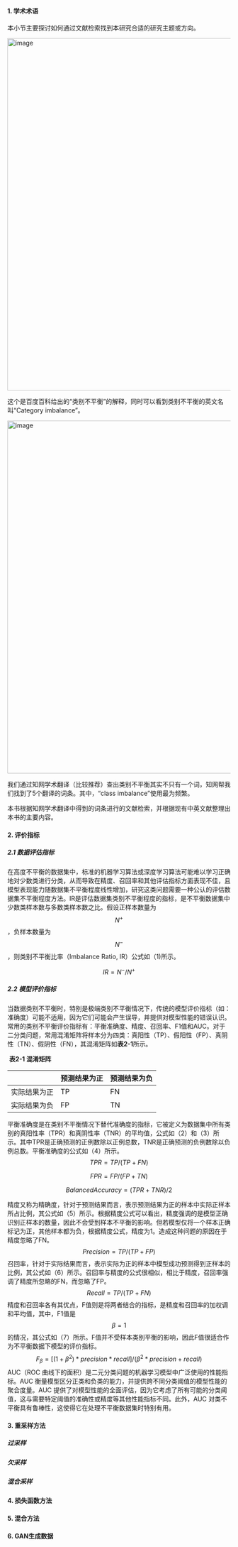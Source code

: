 #### 1. 学术术语

本小节主要探讨如何通过文献检索找到本研究合适的研究主题或方向。

<img width="794" alt="image" src="https://github.com/zaneCC/-/assets/8925869/bd1ba029-11a8-4fb9-973b-cfa0f435265f">


这个是百度百科给出的“类别不平衡”的解释，同时可以看到类别不平衡的英文名叫“Category imbalance”。

<img width="795" alt="image" src="https://github.com/zaneCC/-/assets/8925869/6158c0a4-c551-4254-9d91-387422d75e65">


我们通过知网学术翻译（比较推荐）查出类别不平衡其实不只有一个词，知网帮我们找到了5个翻译的词条。其中，“class imbalance”使用最为频繁。

本书根据知网学术翻译中得到的词条进行的文献检索，并根据现有中英文献整理出本书的主要内容。

#### 2. 评价指标

##### 2.1 数据评估指标

在高度不平衡的数据集中，标准的机器学习算法或深度学习算法可能难以学习正确地对少数类进行分类，从而导致在精度、召回率和其他评估指标方面表现不佳，且模型表现能力随数据集不平衡程度线性增加，研究这类问题需要一种公认的评估数据集不平衡程度方法。IR是评估数据集类别不平衡程度的指标，是不平衡数据集中少数类样本数与多数类样本数之比。假设正样本数量为$$N^+$$，负样本数量为$$N^-$$，则类别不平衡比率（Imbalance Ratio, IR）公式如（1)所示。

$$
IR=N^-/N^+
$$

##### 2.2 模型评价指标

当数据类别不平衡时，特别是极端类别不平衡情况下，传统的模型评价指标（如：准确度）可能不适用，因为它们可能会产生误导，并提供对模型性能的错误认识。常用的类别不平衡评价指标有：平衡准确度、精度、召回率、F1值和AUC。对于二分类问题，常用混淆矩阵将样本分为四类：真阳性（TP）、假阳性（FP）、真阴性（TN）、假阴性（FN），其混淆矩阵如**表2-1**所示。

​																				**表2-1 混淆矩阵**

|              | 预测结果为正 | 预测结果为负 |
| ------------ | ------------ | ------------ |
| 实际结果为正 | TP           | FN           |
| 实际结果为负 | FP           | TN           |

平衡准确度是在类别不平衡情况下替代准确度的指标，它被定义为数据集中所有类别的真阳性率（TPR）和真阴性率（TNR）的平均值，公式如（2）和（3）所示。其中TPR是正确预测的正例数除以正例总数，TNR是正确预测的负例数除以负例总数。平衡准确度的公式如（4）所示。
$$
TPR=TP/(TP+FN)
$$

$$
FPR=FP/(FP+TN)
$$

$$
Balanced Accuracy=(TPR+TNR)/2
$$

精度又称为精确度，针对于预测结果而言，表示预测结果为正的样本中实际正样本所占比例，其公式如（5）所示。根据精度公式可以看出，精度强调的是模型正确识别正样本的数量，因此不会受到样本不平衡的影响。但若模型仅将一个样本正确标记为正，其他样本都为负，根据精度公式，精度为1。造成这种问题的原因在于精度忽略了FN。
$$
Precision=TP/(TP+FP)
$$
召回率，针对于实际结果而言，表示实际为正的样本中模型成功预测得到正样本的比例，其公式如（6）所示。召回率与精度的公式很相似，相比于精度，召回率强调了精度所忽略的FN，而忽略了FP。
$$
Recall=TP/(TP+FN)
$$
精度和召回率各有其优点，F值则是将两者结合的指标，是精度和召回率的加权调和平均值，其中，F1值是$$\beta=1$$的情况，其公式如（7）所示。F值并不受样本类别平衡的影响，因此F值很适合作为不平衡数据下模型的评价指标。
$$
F_\beta=[(1+\beta^2)*precision*recall]/(\beta^2*precision+recall)
$$
AUC（ROC 曲线下的面积）是二元分类问题的机器学习模型中广泛使用的性能指标。AUC 衡量模型区分正类和负类的能力，并提供跨不同分类阈值的模型性能的聚合度量。AUC 提供了对模型性能的全面评估，因为它考虑了所有可能的分类阈值，这与需要特定阈值的准确性或精度等其他性能指标不同。此外，AUC 对类不平衡具有鲁棒性，这使得它在处理不平衡数据集时特别有用。

#### 3. 重采样方法

##### 过采样

##### 欠采样

##### 混合采样



#### 4. 损失函数方法



#### 5. 混合方法



#### 6. GAN生成数据

#### 
